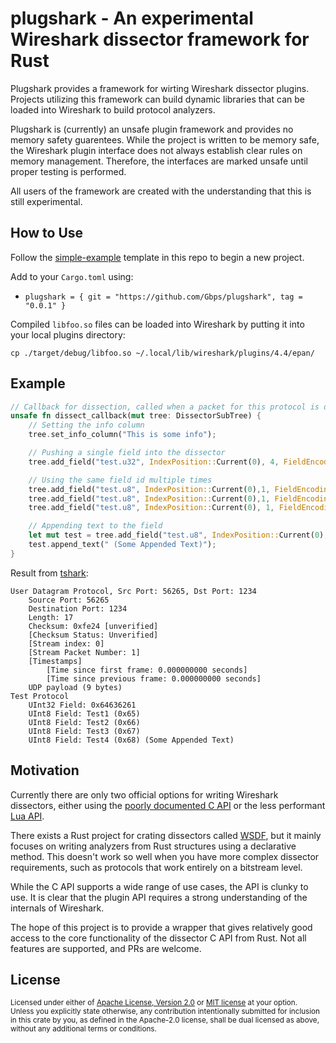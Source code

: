 # plugshark - An experimental Wireshark dissector framework for Rust

Plugshark provides a framework for wirting Wireshark dissector plugins. Projects utilizing
this framework can build dynamic libraries that can be loaded into Wireshark to build
protocol analyzers.

Plugshark is (currently) an unsafe plugin framework and provides no memory safety guarentees. While the
project is written to be memory safe, the Wireshark plugin interface does not always establish clear
rules on memory management. Therefore, the interfaces are marked unsafe until proper testing is performed.

All users of the framework are created with the understanding that this is
still experimental.

## How to Use

Follow the <a href="simple-example">simple-example</a> template in this repo to begin a new project.

Add to your `Cargo.toml` using:
- `plugshark = { git = "https://github.com/Gbps/plugshark", tag = "0.0.1" }`

Compiled `libfoo.so` files can be loaded into Wireshark by putting it into your local plugins directory:

```
cp ./target/debug/libfoo.so ~/.local/lib/wireshark/plugins/4.4/epan/
```

## Example

```rust
// Callback for dissection, called when a packet for this protocol is detected and dissected.
unsafe fn dissect_callback(mut tree: DissectorSubTree) {
    // Setting the info column
    tree.set_info_column("This is some info"); 

    // Pushing a single field into the dissector
    tree.add_field("test.u32", IndexPosition::Current(0), 4, FieldEncoding::LittleEndian);

    // Using the same field id multiple times
    tree.add_field("test.u8", IndexPosition::Current(0),1, FieldEncoding::LittleEndian);
    tree.add_field("test.u8", IndexPosition::Current(0),1, FieldEncoding::LittleEndian);
    tree.add_field("test.u8", IndexPosition::Current(0), 1, FieldEncoding::LittleEndian);

    // Appending text to the field
    let mut test = tree.add_field("test.u8", IndexPosition::Current(0), 1, FieldEncoding::LittleEndian);
    test.append_text(" (Some Appended Text)");
}
```

Result from [tshark](https://www.wireshark.org/docs/man-pages/tshark.html):

```
User Datagram Protocol, Src Port: 56265, Dst Port: 1234
    Source Port: 56265
    Destination Port: 1234
    Length: 17
    Checksum: 0xfe24 [unverified]
    [Checksum Status: Unverified]
    [Stream index: 0]
    [Stream Packet Number: 1]
    [Timestamps]
        [Time since first frame: 0.000000000 seconds]
        [Time since previous frame: 0.000000000 seconds]
    UDP payload (9 bytes)
Test Protocol
    UInt32 Field: 0x64636261
    UInt8 Field: Test1 (0x65)
    UInt8 Field: Test2 (0x66)
    UInt8 Field: Test3 (0x67)
    UInt8 Field: Test4 (0x68) (Some Appended Text)
```

## Motivation

Currently there are only two official options for writing Wireshark dissectors, either using
the [poorly documented C API](https://www.wireshark.org/docs/wsdg_html_chunked/ChDissectAdd.html) or
the less performant [Lua API](https://www.wireshark.org/docs/wsdg_html_chunked/wsluarm_modules.html).

There exists a Rust project for crating dissectors called [WSDF](https://github.com/ghpr-asia/wsdf), but
it mainly focuses on writing analyzers from Rust structures using a declarative method. This doesn't work
so well when you have more complex dissector requirements, such as protocols that work entirely on a bitstream
level.

While the C API supports a wide range of use cases, the API is clunky to use. It is clear that the plugin API
requires a strong understanding of the internals of Wireshark.

The hope of this project is to provide a wrapper that gives relatively good access to the core functionality of
the dissector C API from Rust. Not all features are supported, and PRs are welcome.

## License

<sup>
Licensed under either of <a href="LICENSE-APACHE">Apache License, Version
2.0</a> or <a href="LICENSE-MIT">MIT license</a> at your option.
</sup>

<br>

<sub>
Unless you explicitly state otherwise, any contribution intentionally submitted
for inclusion in this crate by you, as defined in the Apache-2.0 license, shall
be dual licensed as above, without any additional terms or conditions.
</sub> 
